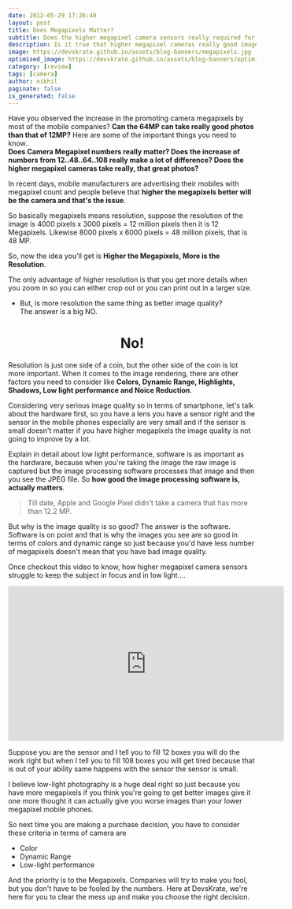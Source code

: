 ```yaml
---
date: 2012-05-29 17:26:40
layout: post
title: Does Megapixels Matter?
subtitle: Does the higher megapixel camera sensors really required for phones
description: Is it true that higher megapixel cameras really good images that lower ones?
image: https://devskrate.github.io/assets/blog-banners/megapixels.jpg
optimized_image: https://devskrate.github.io/assets/blog-banners/optimized/megapixels.webp
category: [review]
tags: [camera]
author: nikhil
paginate: false
is_generated: false
---
```


Have you observed the increase in the promoting camera megapixels by most of the mobile companies? **Can the 64MP can take really good photos than that of 12MP?** Here are some of the important things you need to know..  
**Does Camera Megapixel numbers really matter? Does the increase of numbers from 12..48..64..108 really make a lot of difference? Does the higher megapixel cameras take really, that great photos?**

In recent days, mobile manufacturers are advertising their mobiles with megapixel count and people believe that **higher the megapixels better will be the camera and that's the issue**.

So basically megapixels means resolution, suppose the resolution of the image is 4000 pixels x 3000 pixels = 12 million pixels then it is 12 Megapixels. Likewise 8000 pixels x 6000 pixels = 48 million pixels, that is 48 MP.

So, now the idea you'll get is **Higher the Megapixels, More is the Resolution**.

The only advantage of higher resolution is that you get more details when you zoom in so you can either crop out or you can print out in a larger size.

- But, is more resolution the same thing as better image quality?  
The answer is a big NO.
<center>
<h1>No!</h1>
</center>

Resolution is just one side of a coin, but the other side of the coin is lot more important. When it comes to the image rendering, there are other factors you need to consider like **Colors, Dynamic Range, Highlights, Shadows, Low light performance and Noice Reduction**.

Considering very serious image quality so in terms of smartphone, let's talk about the hardware first, so you have a lens you have a sensor right and the sensor in the mobile phones especially are very small and if the sensor is small doesn't matter if you have higher megapixels the image quality is not going to improve by a lot.

Explain in detail about low light performance, software is as important as the hardware, because when you're taking the image the raw image is captured but the image processing software processes that image and then you see the JPEG file. So **how good the image processing software is, actually matters**.

> Till date, Apple and Google Pixel didn't take a camera that has more than 12.2 MP.

But why is the image quality is so good? The answer is the software. Software is on point and that is why the images you see are so good in terms of colors and dynamic range so just because you'd have less number of megapixels doesn't mean that you have bad image quality.

Once checkout this video to know, how higher megapixel camera sensors struggle to keep the subject in focus and in low light....

<iframe width="560" height="315" src="https://www.youtube.com/embed/wegxoNTw0_I" frameborder="0" allow="accelerometer; autoplay; encrypted-media; gyroscope; picture-in-picture" allowfullscreen></iframe>

Suppose you are the sensor and I tell you to fill 12 boxes you will do the work right but when I tell you to fill 108 boxes you will get tired because that is out of your ability same happens with the sensor the sensor is small.

I believe low-light photography is a huge deal right so just because you have more megapixels if you think you're going to get better images give it one more thought it can actually give you worse images than your lower megapixel mobile phones.

So next time you are making a purchase decision, you have to consider these criteria in terms of camera are

- Color
- Dynamic Range
- Low-light performance

And the priority is to the Megapixels. Companies will try to make you fool, but you don't have to be fooled by the numbers. Here at DevsKrate, we're here for you to clear the mess up and make you choose the right decision.
